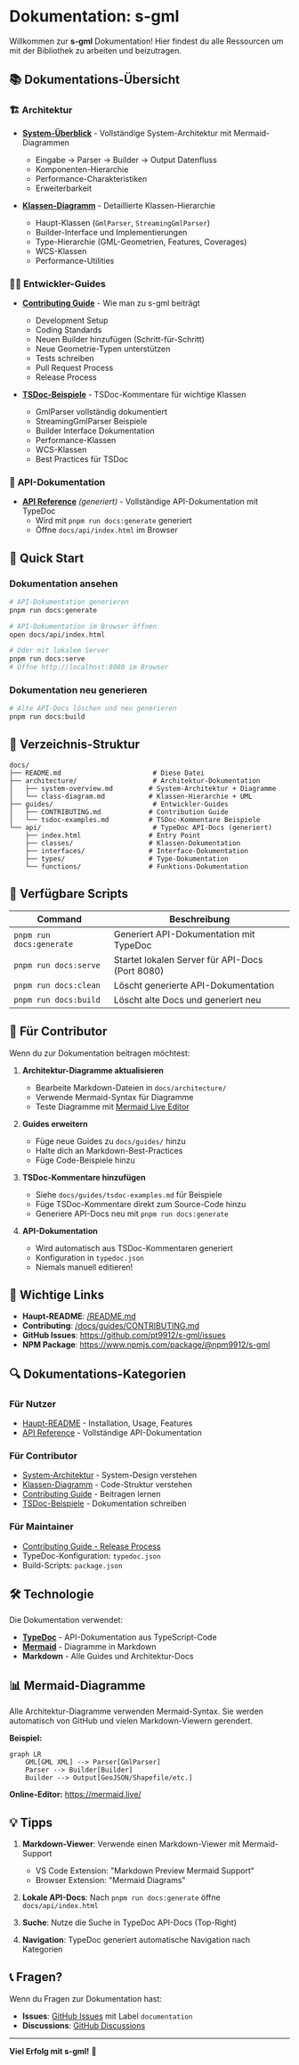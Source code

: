 # Dokumentation: s-gml

Willkommen zur **s-gml** Dokumentation! Hier findest du alle Ressourcen um mit der Bibliothek zu arbeiten und beizutragen.

## 📚 Dokumentations-Übersicht

### 🏗️ **Architektur**
- **[System-Überblick](./architecture/system-overview.md)** - Vollständige System-Architektur mit Mermaid-Diagrammen
  - Eingabe → Parser → Builder → Output Datenfluss
  - Komponenten-Hierarchie
  - Performance-Charakteristiken
  - Erweiterbarkeit

- **[Klassen-Diagramm](./architecture/class-diagram.md)** - Detaillierte Klassen-Hierarchie
  - Haupt-Klassen (`GmlParser`, `StreamingGmlParser`)
  - Builder-Interface und Implementierungen
  - Type-Hierarchie (GML-Geometrien, Features, Coverages)
  - WCS-Klassen
  - Performance-Utilities

### 👨‍💻 **Entwickler-Guides**
- **[Contributing Guide](./guides/CONTRIBUTING.md)** - Wie man zu s-gml beiträgt
  - Development Setup
  - Coding Standards
  - Neuen Builder hinzufügen (Schritt-für-Schritt)
  - Neue Geometrie-Typen unterstützen
  - Tests schreiben
  - Pull Request Process
  - Release Process

- **[TSDoc-Beispiele](./guides/tsdoc-examples.md)** - TSDoc-Kommentare für wichtige Klassen
  - GmlParser vollständig dokumentiert
  - StreamingGmlParser Beispiele
  - Builder Interface Dokumentation
  - Performance-Klassen
  - WCS-Klassen
  - Best Practices für TSDoc

### 📖 **API-Dokumentation**
- **[API Reference](./api/index.html)** *(generiert)* - Vollständige API-Dokumentation mit TypeDoc
  - Wird mit `pnpm run docs:generate` generiert
  - Öffne `docs/api/index.html` im Browser

## 🚀 Quick Start

### Dokumentation ansehen

```bash
# API-Dokumentation generieren
pnpm run docs:generate

# API-Dokumentation im Browser öffnen
open docs/api/index.html

# Oder mit lokalem Server
pnpm run docs:serve
# Öffne http://localhost:8080 im Browser
```

### Dokumentation neu generieren

```bash
# Alte API-Docs löschen und neu generieren
pnpm run docs:build
```

## 📂 Verzeichnis-Struktur

```
docs/
├── README.md                       # Diese Datei
├── architecture/                   # Architektur-Dokumentation
│   ├── system-overview.md         # System-Architektur + Diagramme
│   └── class-diagram.md           # Klassen-Hierarchie + UML
├── guides/                         # Entwickler-Guides
│   ├── CONTRIBUTING.md            # Contribution Guide
│   └── tsdoc-examples.md          # TSDoc-Kommentare Beispiele
└── api/                            # TypeDoc API-Docs (generiert)
    ├── index.html                 # Entry Point
    ├── classes/                   # Klassen-Dokumentation
    ├── interfaces/                # Interface-Dokumentation
    ├── types/                     # Type-Dokumentation
    └── functions/                 # Funktions-Dokumentation
```

## 📝 Verfügbare Scripts

| Command | Beschreibung |
|---------|--------------|
| `pnpm run docs:generate` | Generiert API-Dokumentation mit TypeDoc |
| `pnpm run docs:serve` | Startet lokalen Server für API-Docs (Port 8080) |
| `pnpm run docs:clean` | Löscht generierte API-Dokumentation |
| `pnpm run docs:build` | Löscht alte Docs und generiert neu |

## 🎯 Für Contributor

Wenn du zur Dokumentation beitragen möchtest:

1. **Architektur-Diagramme aktualisieren**
   - Bearbeite Markdown-Dateien in `docs/architecture/`
   - Verwende Mermaid-Syntax für Diagramme
   - Teste Diagramme mit [Mermaid Live Editor](https://mermaid.live/)

2. **Guides erweitern**
   - Füge neue Guides zu `docs/guides/` hinzu
   - Halte dich an Markdown-Best-Practices
   - Füge Code-Beispiele hinzu

3. **TSDoc-Kommentare hinzufügen**
   - Siehe `docs/guides/tsdoc-examples.md` für Beispiele
   - Füge TSDoc-Kommentare direkt zum Source-Code hinzu
   - Generiere API-Docs neu mit `pnpm run docs:generate`

4. **API-Dokumentation**
   - Wird automatisch aus TSDoc-Kommentaren generiert
   - Konfiguration in `typedoc.json`
   - Niemals manuell editieren!

## 📌 Wichtige Links

- **Haupt-README**: [/README.md](../README.md)
- **Contributing**: [/docs/guides/CONTRIBUTING.md](./guides/CONTRIBUTING.md)
- **GitHub Issues**: https://github.com/pt9912/s-gml/issues
- **NPM Package**: https://www.npmjs.com/package/@npm9912/s-gml

## 🔍 Dokumentations-Kategorien

### Für Nutzer
- [Haupt-README](../README.md) - Installation, Usage, Features
- [API Reference](./api/index.html) - Vollständige API-Dokumentation

### Für Contributor
- [System-Architektur](./architecture/system-overview.md) - System-Design verstehen
- [Klassen-Diagramm](./architecture/class-diagram.md) - Code-Struktur verstehen
- [Contributing Guide](./guides/CONTRIBUTING.md) - Beitragen lernen
- [TSDoc-Beispiele](./guides/tsdoc-examples.md) - Dokumentation schreiben

### Für Maintainer
- [Contributing Guide - Release Process](./guides/CONTRIBUTING.md#release-process)
- TypeDoc-Konfiguration: `typedoc.json`
- Build-Scripts: `package.json`

## 🛠️ Technologie

Die Dokumentation verwendet:
- **[TypeDoc](https://typedoc.org/)** - API-Dokumentation aus TypeScript-Code
- **[Mermaid](https://mermaid.js.org/)** - Diagramme in Markdown
- **Markdown** - Alle Guides und Architektur-Docs

## 📊 Mermaid-Diagramme

Alle Architektur-Diagramme verwenden Mermaid-Syntax. Sie werden automatisch von GitHub und vielen Markdown-Viewern gerendert.

**Beispiel:**
```mermaid
graph LR
    GML[GML XML] --> Parser[GmlParser]
    Parser --> Builder[Builder]
    Builder --> Output[GeoJSON/Shapefile/etc.]
```

**Online-Editor:** https://mermaid.live/

## 💡 Tipps

1. **Markdown-Viewer**: Verwende einen Markdown-Viewer mit Mermaid-Support
   - VS Code Extension: "Markdown Preview Mermaid Support"
   - Browser Extension: "Mermaid Diagrams"

2. **Lokale API-Docs**: Nach `pnpm run docs:generate` öffne `docs/api/index.html`

3. **Suche**: Nutze die Suche in TypeDoc API-Docs (Top-Right)

4. **Navigation**: TypeDoc generiert automatische Navigation nach Kategorien

## 📞 Fragen?

Wenn du Fragen zur Dokumentation hast:
- **Issues**: [GitHub Issues](https://github.com/pt9912/s-gml/issues) mit Label `documentation`
- **Discussions**: [GitHub Discussions](https://github.com/pt9912/s-gml/discussions)

---

**Viel Erfolg mit s-gml!** 🚀
